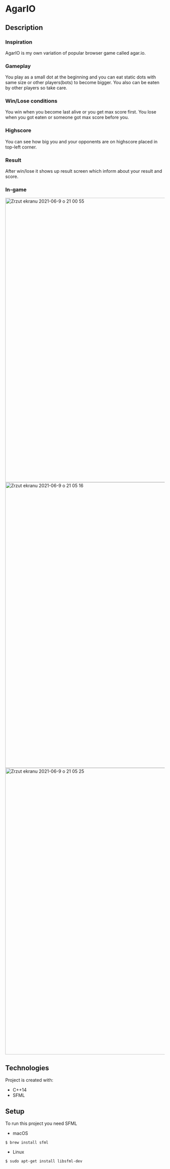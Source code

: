 # AgarIO

## Description

### Inspiration
AgarIO is my own variation of popular browser game called agar.io. 

### Gameplay
You play as a small dot at the beginning and you can eat static dots with same size or other players(bots) to become bigger. You also can be eaten by other players so take care. 

### Win/Lose conditions
You win when you become last alive or you get max score first. You lose when you got eaten or someone got max score before you.

### Highscore
You can see how big you and your opponents are on highscore placed in top-left corner.

### Result
After win/lose it shows up result screen which inform about your result and score.

### In-game
<img width="898" alt="Zrzut ekranu 2021-06-9 o 21 00 55" src="https://user-images.githubusercontent.com/56938330/121413914-77e0cb00-c966-11eb-8c9c-387b314dbcd0.png">
<img width="902" alt="Zrzut ekranu 2021-06-9 o 21 05 16" src="https://user-images.githubusercontent.com/56938330/121413938-7d3e1580-c966-11eb-9a3d-842f71b5d4f2.png">
<img width="905" alt="Zrzut ekranu 2021-06-9 o 21 05 25" src="https://user-images.githubusercontent.com/56938330/121413958-816a3300-c966-11eb-87cb-2effccbea0a9.png">



## Technologies
Project is created with:
* C++14
* SFML
	
## Setup
To run this project you need SFML
* macOS
```
$ brew install sfml
```
* Linux
```
$ sudo apt-get install libsfml-dev
```


